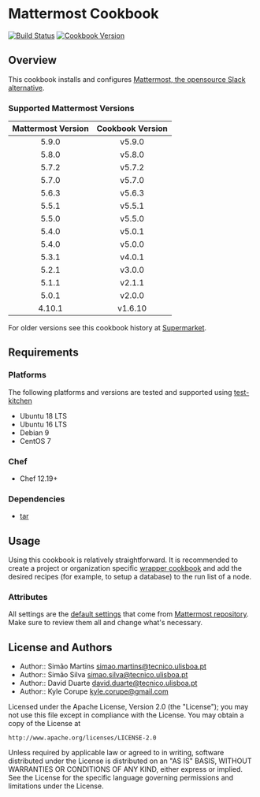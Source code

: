 # Mattermost Cookbook

[![Build Status](https://travis-ci.org/ist-dsi/mattermost-cookbook.svg?branch=master)](https://travis-ci.org/ist-dsi/mattermost-cookbook) [![Cookbook Version](https://img.shields.io/cookbook/v/mattermost-cookbook.svg)](https://supermarket.chef.io/cookbooks/mattermost-cookbook)

## Overview

This cookbook installs and configures [Mattermost, the opensource Slack alternative](http://www.mattermost.org/).

### Supported Mattermost Versions

| Mattermost Version | Cookbook Version |
|:------------------:|:----------------:|
| 5.9.0              | v5.9.0           |
| 5.8.0              | v5.8.0           |
| 5.7.2              | v5.7.2           |
| 5.7.0              | v5.7.0           |
| 5.6.3              | v5.6.3           |
| 5.5.1              | v5.5.1           |
| 5.5.0              | v5.5.0           |
| 5.4.0              | v5.0.1           |
| 5.4.0              | v5.0.0           |
| 5.3.1              | v4.0.1           |
| 5.2.1              | v3.0.0           |
| 5.1.1              | v2.1.1           |
| 5.0.1              | v2.0.0           |
| 4.10.1             | v1.6.10          |

For older versions see this cookbook history at [Supermarket](https://supermarket.chef.io/cookbooks/mattermost-cookbook).

## Requirements

### Platforms

The following platforms and versions are tested and supported using [test-kitchen](http://kitchen.ci/)  

* Ubuntu 18 LTS
* Ubuntu 16 LTS
* Debian 9
* CentOS 7

### Chef

* Chef 12.19+

### Dependencies

* [tar](https://supermarket.chef.io/cookbooks/tar)

## Usage

Using this cookbook is relatively straightforward. It is recommended to create a project or organization specific [wrapper cookbook](https://www.chef.io/blog/2013/12/03/doing-wrapper-cookbooks-right/) and add the desired recipes (for example, to setup a database) to the run list of a node.

### Attributes

All settings are the [default settings](https://github.com/mattermost/mattermost-server/blob/v5.9.0/config/default.json) that come from [Mattermost repository](https://github.com/mattermost/mattermost-server/). Make sure to review them all and change what's necessary.

## License and Authors

* Author:: Simão Martins    <simao.martins@tecnico.ulisboa.pt>
* Author:: Simão Silva      <simao.silva@tecnico.ulisboa.pt>
* Author:: David Duarte     <david.duarte@tecnico.ulisboa.pt>
* Author:: Kyle Corupe      <kyle.corupe@gmail.com>

Licensed under the Apache License, Version 2.0 (the "License");
you may not use this file except in compliance with the License.
You may obtain a copy of the License at

    http://www.apache.org/licenses/LICENSE-2.0

Unless required by applicable law or agreed to in writing, software
distributed under the License is distributed on an "AS IS" BASIS,
WITHOUT WARRANTIES OR CONDITIONS OF ANY KIND, either express or implied.
See the License for the specific language governing permissions and
limitations under the License.

